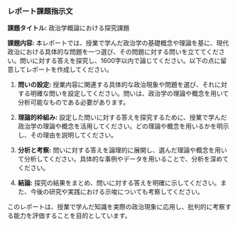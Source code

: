 ### レポート課題指示文

**課題タイトル:** 政治学概論における探究課題

**課題内容:** 本レポートでは、授業で学んだ政治学の基礎概念や理論を基に、現代政治における具体的な問題を一つ選び、その問題に対する問いを立ててください。問いに対する答えを探究し、1600字以内で論じてください。以下の点に留意してレポートを作成してください。

1. **問いの設定:** 授業内容に関連する具体的な政治現象や問題を選び、それに対する明確な問いを設定してください。問いは、政治学の理論や概念を用いて分析可能なものである必要があります。

2. **理論的枠組み:** 設定した問いに対する答えを探究するために、授業で学んだ政治学の理論や概念を活用してください。どの理論や概念を用いるかを明示し、その理由を説明してください。

3. **分析と考察:** 問いに対する答えを論理的に展開し、選んだ理論や概念を用いて分析してください。具体的な事例やデータを用いることで、分析を深めてください。

4. **結論:** 探究の結果をまとめ、問いに対する答えを明確に示してください。また、今後の研究や実践における示唆についても考察してください。

このレポートは、授業で学んだ知識を実際の政治現象に応用し、批判的に考察する能力を評価することを目的としています。